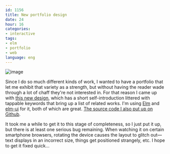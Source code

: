 ```yaml
---
id: 1156
title: New portfolio design
date: 24
hour: 16
categories:
- interactive
tags:
- elm
- portfolio
- web
language: eng
---
```


![image](/files/2020/01-new-portfolio-design/portfolio.png)

Since I do so much different kinds of work, I wanted to have a portfolio that let me exhibit that variety as a strength, but without having the reader wade through a lot of chaff they're not interested in. For that reason I came up with [this new design](http://agj.cl/portfolio/), which has a short self-introduction littered with tappable keywords that bring up a list of related works. I'm using [Elm](https://elm-lang.org/) and [elm-ui](https://github.com/mdgriffith/elm-ui) for it, both of which are great. [The source code I also put up on Github](https://github.com/agj/portfolio).

It took me a while to get it to this stage of completeness, so I just put it up, but there is at least one serious bug remaining. When watching it on certain smartphone browsers, rotating the device causes the layout to glitch out—text displays in an incorrect size, things get positioned strangely, etc. I hope to get it fixed quick…
